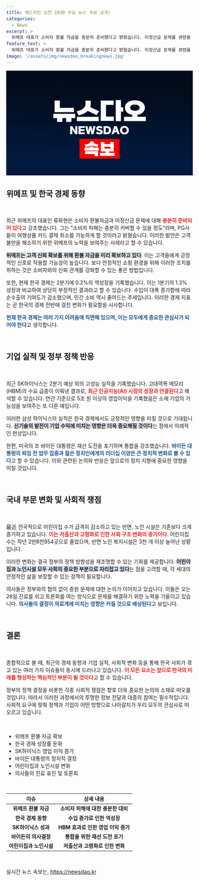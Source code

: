 ```yaml
---
title: 헤드라인 오전 1030 주요 뉴스 속보 공개!
categories:
  - News
excerpt: >
  위메프 대표가 소비자 환불 자금을 충분히 준비했다고 밝혔습니다. 미정산금 문제를 큐텐을 통해 해결하며, 카드 결제 취소를 금방 가능케 할 계획입니다. 고객 피해를 최소화하려는 노력에 주목하세요!
feature_text: >
  위메프 대표가 소비자 환불 자금을 충분히 준비했다고 밝혔습니다. 미정산금 문제를 큐텐을 통해 해결하며, 카드 결제 취소를 금방 가능케 할 계획입니다. 고객 피해를 최소화하려는 노력에 주목하세요!
image: '/assets/img/newsdao_breakingnews.jpg'
---
```


<p><img src="/assets/img/newsdao_breakingnews.jpg" alt="pcversion 속보" /></p>

<h2 data-ke-size="size26">위메프 및 한국 경제 동향</h2>

<p data-ke-size="size16">&nbsp;</p>

<p>최근 위메프의 대표인 류화현은 소비자 환불자금과 미정산금 문제에 대해 <b><span style="color: #ee2323;">충분히 준비되어 있다</span></b>고 강조했습니다. 그는 "소비자 피해는 충분히 커버할 수 있을 정도"라며, PG사들이 여행상품 카드 결제 취소를 가능하게 할 것이라고 밝혔습니다. 이러한 발언은 고객 불만을 해소하기 위한 위메프의 노력을 보여주는 사례라고 할 수 있습니다. </p>

<p><b><span style="background-color: #21538527;">위메프는 고객 신뢰 확보를 위해 환불 자금을 미리 확보하고 있다</span></b>. 이는 고객들에게 긍정적인 신호로 작용할 가능성이 높습니다. 보다 안정적인 쇼핑 환경을 위해 이러한 조치를 취하는 것은 소비자와의 신뢰 관계를 강화할 수 있는 좋은 방법입니다.</p>

<p>또한, 현재 한국 경제는 2분기에 0.2%의 역성장을 기록했습니다. 이는 1분기의 1.3% 성장과 비교하여 상당히 부정적인 결과라고 할 수 있습니다. 수입이 대폭 증가함에 따라 순수출의 기여도가 감소했으며, 민간 소비 역시 줄어드는 추세입니다. 이러한 경제 지표는 곧 한국의 경제 전반에 걸친 변화가 필요함을 시사합니다.</p>

<p><b><span style="color: #1a5490;">현재 한국 경제는 여러 가지 어려움에 직면해 있으며, 이는 모두에게 중요한 관심사가 되어야 한다</span></b>고 생각합니다.</p>

<p data-ke-size="size16">&nbsp;</p>

<h2 data-ke-size="size26">기업 실적 및 정부 정책 반응</h2>

<p data-ke-size="size16">&nbsp;</p>

<p>최근 SK하이닉스는 2분기 예상 외의 고성능 실적을 기록했습니다. 고대역폭 메모리(HBM)의 수요 급증이 이뤄낸 결과로, <b><span style="color: #ee2323;">최근 인공지능(AI) 시장의 성장과 연결된다</span></b>고 해석할 수 있습니다. 연간 기준으로 5조 원 이상의 영업이익을 기록했음은 소재 기업의 가능성을 보여주는 또 다른 예입니다.</p>

<p>이러한 삼성 하이닉스의 실적은 한국 경제에서도 긍정적인 영향을 미칠 것으로 기대됩니다. <b><span style="background-color: #21538527;">신기술의 발전이 기업 수익에 미치는 영향은 더욱 중요해질 것이다</span></b>는 점에서 이례적인 현상입니다. </p>

<p>한편, 미국의 조 바이든 대통령은 재선 도전을 포기하며 통합을 강조했습니다. <b><span style="color: #1a5490;">바이든 대통령의 퇴임 전 업무 집중과 젊은 정치인에게의 리더십 이양은 큰 정치적 변화로 볼 수 있다</span></b>고 할 수 있습니다. 이와 관련된 논의와 반응은 앞으로의 정치 지형에 중요한 영향을 미칠 것입니다.</p>

<p data-ke-size="size16">&nbsp;</p>

<h2 data-ke-size="size26">국내 부문 변화 및 사회적 쟁점</h2>

<p data-ke-size="size16">&nbsp;</p>

<p>最近 전국적으로 어린이집 수가 급격히 감소하고 있는 반면, 노인 시설은 기존보다 크게 증가하고 있습니다. <b><span style="color: #ee2323;">이는 저출산과 고령화로 인한 사회 구조 변화의 증거이다</span></b>. 어린이집 수는 작년 2만8천954곳으로 줄었으며, 반면 노인 복지시설은 3천 개 이상 늘어난 상황입니다.</p>

<p>이러한 변화는 결국 정부의 정책 방향성을 재조명할 수 있는 기회를 제공합니다. <b><span style="background-color: #21538527;">어린이집과 노인시설 모두 사회의 중요한 부분으로 자리잡고 있다</span></b>는 점을 고려할 때, 각 세대의 안정적인 삶을 보장할 수 있는 정책이 필요합니다.</p>

<p>의사들은 정부와의 협의 없이 증원 문제에 대한 논의가 이어지고 있습니다. 이들은 오는 26일 진료를 쉬고 토론회를 여는 방식으로 문제를 해결하기 위한 노력을 기울이고 있습니다. <b><span style="color: #1a5490;">의사들의 결정이 의료계에 미치는 영향은 커질 것으로 예상된다</span></b>고 보입니다.</p>

<p data-ke-size="size16">&nbsp;</p>

<h2 data-ke-size="size26">결론</h2>

<p data-ke-size="size16">&nbsp;</p>

<p>종합적으로 볼 때, 최근의 경제 동향과 기업 실적, 사회적 변화 등을 통해 한국 사회가 겪고 있는 여러 가지 이슈들이 동시에 드러나고 있습니다. <b><span style="color: #ee2323;">이 모든 요소는 앞으로 한국의 미래를 형성하는 핵심적인 부분이 될 것이다</span></b>고 할 수 있습니다. </p>

<p>정부의 정책 결정을 비롯한 각종 사회적 쟁점은 향후 더욱 중요한 논의의 소재로 떠오를 것입니다. 따라서 이러한 과정에서의 투명한 정보 전달과 대중의 참여는 필수적입니다.  사회적 요구에 맞춰 정책과 기업이 어떤 방향으로 나아갈지가 우리 모두의 관심사로 떠오르고 있습니다.</p>

<p data-ke-size="size16">&nbsp;</p> 

<ul>
  <li>위메프 환불 자금 확보</li>
  <li>한국 경제 성장률 둔화</li>
  <li>SK하이닉스 영업 이익 증가</li>
  <li>바이든 대통령의 정치적 결정</li>
  <li>어린이집과 노인시설 변화</li>
  <li>의사들의 진료 휴진 및 토론회</li>
</ul>

<p data-ke-size="size16">&nbsp;</p>

<table>
  <thead>
    <tr>
      <th style="text-align: center;">이슈</th>
      <th style="text-align: center;">상세 내용</th>
    </tr>
  </thead>
  <tbody>
    <tr>
      <td style="text-align: center; height: 17px;"><b>위메프 환불 자금</b></td>
      <td style="text-align: center; height: 17px;"><b>소비자 피해에 대한 충분한 대비</b></td>
    </tr>
    <tr>
      <td style="text-align: center; height: 17px;"><b>한국 경제 동향</b></td>
      <td style="text-align: center; height: 17px;"><b>수입 증가로 인한 역성장</b></td>
    </tr>
    <tr>
      <td style="text-align: center; height: 17px;"><b>SK하이닉스 성과</b></td>
      <td style="text-align: center; height: 17px;"><b>HBM 효과로 인한 영업 이익 증가</b></td>
    </tr>
    <tr>
      <td style="text-align: center; height: 17px;"><b>바이든의 의사결정</b></td>
      <td style="text-align: center; height: 17px;"><b>통합을 위한 재선 도전 포기</b></td>
    </tr>
    <tr>
      <td style="text-align: center; height: 17px;"><b>어린이집과 노인시설</b></td>
      <td style="text-align: center; height: 17px;"><b>저출산과 고령화로 인한 변화</b></td>
    </tr>
  </tbody>
</table>

<p data-ke-size="size16">&nbsp;</p>
실시간 뉴스 속보는, <a href="https://newsdao.kr" rel="dofollow">https://newsdao.kr</a>


